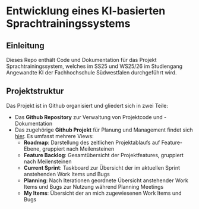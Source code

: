# Entwicklung eines KI-basierten Sprachtrainingssystems
## Einleitung
Dieses Repo enthält Code und Dokumentation für das Projekt Sprachtrainingssystem, welches im SS25 und WS25/26 im Studiengang Angewandte KI der Fachhochschule Südwestfalen durchgeführt wird.

## Projektstruktur
Das Projekt ist in Github organisiert und gliedert sich in zwei Teile:
- Das **Github Repository** zur Verwaltung von Projektcode und -Dokumentation
- Das zugehörige **Github Projekt** für Planung und Management findet sich [hier](https://github.com/users/frederikvie/projects/5). Es umfasst mehrere Views:
    - **Roadmap**: Darstellung des zeitlichen Projektablaufs auf Feature-Ebene, gruppiert nach Meilensteinen
    - **Feature Backlog**: Gesamtübersicht der Projektfeatures, gruppiert nach Meilensteinen
    - **Current Sprint**: Taskboard zur Übersicht der im aktuellen Sprint anstehenden Work Items und Bugs
    - **Planning**: Nach Iterationen geordnete Übersicht anstehender Work Items und Bugs zur Nutzung während Planning Meetings
    - **My Items**: Übersicht der an mich zugewiesenen Work Items und Bugs
